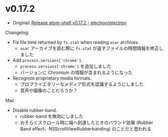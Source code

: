 # v0.17.2

* Original: [Release atom-shell v0.17.2 - electron/electron](https://github.com/electron/electron/releases/tag/v0.17.2)


Changelog:

* Fix file time returned by `fs.stat` when reading `asar` archives.
  * `asar` アーカイブを読む際に `fs.stat` が返すファイルの時間情報を修正しました
* Add `process.versions['chrome']`.
  * `process.versions['chrome']` を追加しました
  * バージョンに Chromium の情報が含まれるようになった
* Recognize proprietary media formats.
  * プロプライエタリーなメディア形式を認識するようにしました
  * 音声や画像のことだろうか？

Mac

* Disable rubber-band.
  * rubber-band を無効にしました
  * おそらくスクロール時に端へ到達したときのバウンド効果 (Rubber Band effect、NSScrollViewRubberbanding) のことだと思われる
